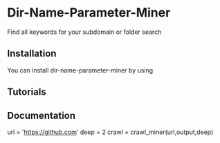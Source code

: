 # Dir-Name-Parameter-Miner

Find all keywords for your subdomain or folder search

Installation
------------

You can install dir-name-parameter-miner by using


Tutorials
---------


Documentation
-------------

url = 'https://github.com'
deep = 2
crawl = crawl_miner(url,output,deep)
